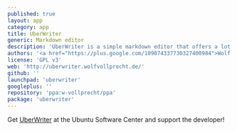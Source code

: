 ```yaml
---
published: true
layout: app
category: app
title: UberWriter
generic: Markdown editor
description: 'UberWriter is a simple markdown editor that offers a lot of features. Get it if you love markdown and like writing in a clutter free environment.'
authors: '<a href="https://plus.google.com/109074337730327400984">Wolf Vollprecht</a>'
license: 'GPL v3'
web: 'http://uberwriter.wolfvollprecht.de/'
github: ''
launchpad: 'uberwriter'
googleplus: ''
repository: 'ppa:w-vollprecht/ppa'
package: 'uberwriter'
---
```


Get [UberWriter](apt://uberwriter) at the Ubuntu Software Center and support the developer!
